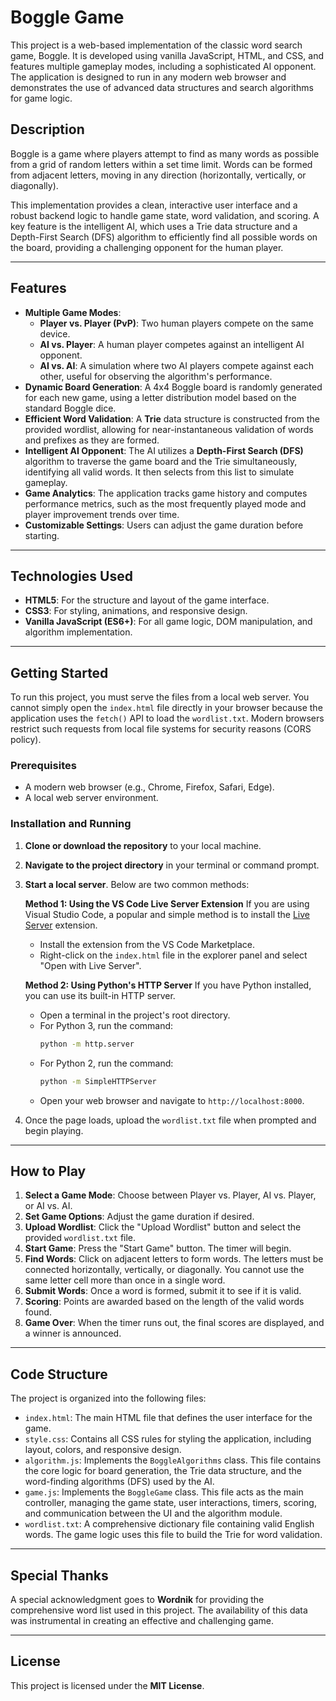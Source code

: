# Boggle Game

This project is a web-based implementation of the classic word search game, Boggle. It is developed using vanilla JavaScript, HTML, and CSS, and features multiple gameplay modes, including a sophisticated AI opponent. The application is designed to run in any modern web browser and demonstrates the use of advanced data structures and search algorithms for game logic.

## Description

Boggle is a game where players attempt to find as many words as possible from a grid of random letters within a set time limit. Words can be formed from adjacent letters, moving in any direction (horizontally, vertically, or diagonally).

This implementation provides a clean, interactive user interface and a robust backend logic to handle game state, word validation, and scoring. A key feature is the intelligent AI, which uses a Trie data structure and a Depth-First Search (DFS) algorithm to efficiently find all possible words on the board, providing a challenging opponent for the human player.

***

## Features

* **Multiple Game Modes**:
    * **Player vs. Player (PvP)**: Two human players compete on the same device.
    * **AI vs. Player**: A human player competes against an intelligent AI opponent.
    * **AI vs. AI**: A simulation where two AI players compete against each other, useful for observing the algorithm's performance.
* **Dynamic Board Generation**: A 4x4 Boggle board is randomly generated for each new game, using a letter distribution model based on the standard Boggle dice.
* **Efficient Word Validation**: A **Trie** data structure is constructed from the provided wordlist, allowing for near-instantaneous validation of words and prefixes as they are formed.
* **Intelligent AI Opponent**: The AI utilizes a **Depth-First Search (DFS)** algorithm to traverse the game board and the Trie simultaneously, identifying all valid words. It then selects from this list to simulate gameplay.
* **Game Analytics**: The application tracks game history and computes performance metrics, such as the most frequently played mode and player improvement trends over time.
* **Customizable Settings**: Users can adjust the game duration before starting.

***

## Technologies Used

* **HTML5**: For the structure and layout of the game interface.
* **CSS3**: For styling, animations, and responsive design.
* **Vanilla JavaScript (ES6+)**: For all game logic, DOM manipulation, and algorithm implementation.

***

## Getting Started

To run this project, you must serve the files from a local web server. You cannot simply open the `index.html` file directly in your browser because the application uses the `fetch()` API to load the `wordlist.txt`. Modern browsers restrict such requests from local file systems for security reasons (CORS policy).

### Prerequisites

* A modern web browser (e.g., Chrome, Firefox, Safari, Edge).
* A local web server environment.

### Installation and Running

1.  **Clone or download the repository** to your local machine.
2.  **Navigate to the project directory** in your terminal or command prompt.
3.  **Start a local server**. Below are two common methods:

    **Method 1: Using the VS Code Live Server Extension**
    If you are using Visual Studio Code, a popular and simple method is to install the [Live Server](https://marketplace.visualstudio.com/items?itemName=ritwickdey.LiveServer) extension.
    * Install the extension from the VS Code Marketplace.
    * Right-click on the `index.html` file in the explorer panel and select "Open with Live Server".

    **Method 2: Using Python's HTTP Server**
    If you have Python installed, you can use its built-in HTTP server.
    * Open a terminal in the project's root directory.
    * For Python 3, run the command:
        ```sh
        python -m http.server
        ```
    * For Python 2, run the command:
        ```sh
        python -m SimpleHTTPServer
        ```
    * Open your web browser and navigate to `http://localhost:8000`.

4.  Once the page loads, upload the `wordlist.txt` file when prompted and begin playing.

***

## How to Play

1.  **Select a Game Mode**: Choose between Player vs. Player, AI vs. Player, or AI vs. AI.
2.  **Set Game Options**: Adjust the game duration if desired.
3.  **Upload Wordlist**: Click the "Upload Wordlist" button and select the provided `wordlist.txt` file.
4.  **Start Game**: Press the "Start Game" button. The timer will begin.
5.  **Find Words**: Click on adjacent letters to form words. The letters must be connected horizontally, vertically, or diagonally. You cannot use the same letter cell more than once in a single word.
6.  **Submit Words**: Once a word is formed, submit it to see if it is valid.
7.  **Scoring**: Points are awarded based on the length of the valid words found.
8.  **Game Over**: When the timer runs out, the final scores are displayed, and a winner is announced.

***

## Code Structure

The project is organized into the following files:

* `index.html`: The main HTML file that defines the user interface for the game.
* `style.css`: Contains all CSS rules for styling the application, including layout, colors, and responsive design.
* `algorithm.js`: Implements the `BoggleAlgorithms` class. This file contains the core logic for board generation, the Trie data structure, and the word-finding algorithms (DFS) used by the AI.
* `game.js`: Implements the `BoggleGame` class. This file acts as the main controller, managing the game state, user interactions, timers, scoring, and communication between the UI and the algorithm module.
* `wordlist.txt`: A comprehensive dictionary file containing valid English words. The game logic uses this file to build the Trie for word validation.

***

## Special Thanks

A special acknowledgment goes to **Wordnik** for providing the comprehensive word list used in this project. The availability of this data was instrumental in creating an effective and challenging game.

***

## License

This project is licensed under the **MIT License**.
